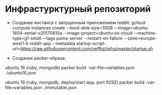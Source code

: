 # Инфрастурктурный репозиторий

- Создание инстанса с запущенным приложением reddit:
gcloud compute instances create --boot-disk-size=10GB --image=ubuntu-1604-xenial-v20170815a --image-project=ubuntu-os-cloud --machine-type=g1-small --tags puma-server --restart-on-failure --zone=europe-west1-b reddit-app --metadata startup-script-url=https://raw.githubusercontent.com/veffhz/infra/master/startup.sh


- Создание packer-образа:

ubuntu 16 (ruby, mongodb)
 packer build -var-file=variables.json ./ubuntu16.json

ubuntu 16 (ruby, mongodb, deploy/start app, port 9292)
 packer build -var-file=variables.json ./immutable.json
